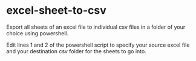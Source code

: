# excel-sheet-to-csv
Export all sheets of an excel file to individual csv files in a folder of your choice using powershell.

Edit lines 1 and 2 of the powershell script to specify your source excel file and your destination csv folder for the sheets to go into.
